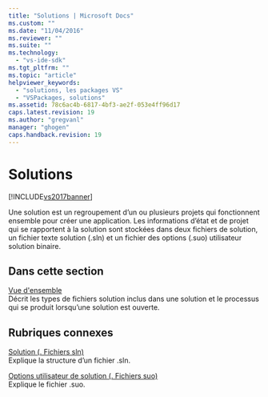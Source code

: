 ```yaml
---
title: "Solutions | Microsoft Docs"
ms.custom: ""
ms.date: "11/04/2016"
ms.reviewer: ""
ms.suite: ""
ms.technology: 
  - "vs-ide-sdk"
ms.tgt_pltfrm: ""
ms.topic: "article"
helpviewer_keywords: 
  - "solutions, les packages VS"
  - "VSPackages, solutions"
ms.assetid: 78c6ac4b-6817-4bf3-ae2f-053e4ff96d17
caps.latest.revision: 19
ms.author: "gregvanl"
manager: "ghogen"
caps.handback.revision: 19
---
```

# Solutions
[!INCLUDE[vs2017banner](../../code-quality/includes/vs2017banner.md)]

Une solution est un regroupement d’un ou plusieurs projets qui fonctionnent ensemble pour créer une application. Les informations d’état et de projet qui se rapportent à la solution sont stockées dans deux fichiers de solution, un fichier texte solution \(.sln\) et un fichier des options \(.suo\) utilisateur solution binaire.  
  
## Dans cette section  
 [Vue d'ensemble](../../extensibility/internals/solutions-overview.md)  
 Décrit les types de fichiers solution inclus dans une solution et le processus qui se produit lorsqu’une solution est ouverte.  
  
## Rubriques connexes  
 [Solution \(. Fichiers sln\)](../../extensibility/internals/solution-dot-sln-file.md)  
 Explique la structure d’un fichier .sln.  
  
 [Options utilisateur de solution \(. Fichiers suo\)](../../extensibility/internals/solution-user-options-dot-suo-file.md)  
 Explique le fichier .suo.